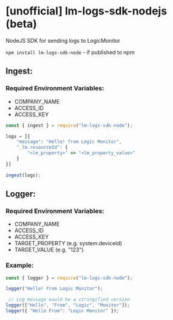 # [unofficial] lm-logs-sdk-nodejs (beta)
NodeJS SDK for sending logs to LogicMonitor

`npm install lm-logs-sdk-node` - if published to npm

## Ingest:

### Required Environment Variables: 
- COMPANY_NAME
- ACCESS_ID
- ACCESS_KEY

``` javascript
const { ingest } = require("lm-logs-sdk-node");

logs = [{
    "message": "Hello! from Logic Monitor",
    "_lm.resourceId": {
        "<lm_property>" => "<lm_property_value>"
    }
}]

ingest(logs);

```

## Logger:

### Required Environment Variables: 
- COMPANY_NAME
- ACCESS_ID
- ACCESS_KEY
- TARGET_PROPERTY (e.g. system.deviceId)
- TARGET_VALUE (e.g. "123")

### Example:

``` javascript
const { logger } = require("lm-logs-sdk-node");

logger("Hello! from Logic Monitor");

 // Log message would be a stringified version
logger(["Hello", "From", "Logic", "Monitor"]);
logger({ "Hello From": "Logic Monitor" });

```
